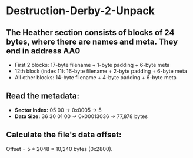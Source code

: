 # Destruction-Derby-2-Unpack

## The Heather section consists of blocks of 24 bytes, where there are names and meta. They end in address AA0

- First 2 blocks: 17-byte filename + 1-byte padding + 6-byte meta
- 12th block (index 11): 16-byte filename + 2-byte padding + 6-byte meta
- All other blocks: 14-byte filename + 4-byte padding + 6-byte meta

## Read the metadata:
- **Sector Index:** 05 00 -> 0x0005 -> 5
- **Data Size:** 36 30 01 00 -> 0x00013036 -> 77,878 bytes


## Calculate the file's data offset:
Offset = 5 * 2048 = 10,240 bytes (0x2800).
